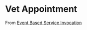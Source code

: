 # Vet Appointment

From [Event Based Service Invocation](https://github.com/serverlessworkflow/specification/tree/main/examples#event-based-service-invocation)
